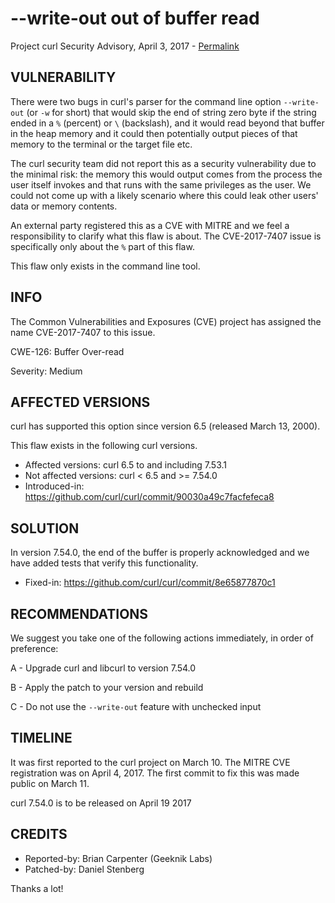 --write-out out of buffer read
==============================

Project curl Security Advisory, April 3, 2017 -
[Permalink](https://curl.se/docs/CVE-2017-7407.html)

VULNERABILITY
-------------

There were two bugs in curl's parser for the command line option `--write-out`
(or `-w` for short) that would skip the end of string zero byte if the string
ended in a `%` (percent) or `\` (backslash), and it would read beyond that
buffer in the heap memory and it could then potentially output pieces of that
memory to the terminal or the target file etc.

The curl security team did not report this as a security vulnerability due to
the minimal risk: the memory this would output comes from the process the user
itself invokes and that runs with the same privileges as the user. We could
not come up with a likely scenario where this could leak other users' data or
memory contents.

An external party registered this as a CVE with MITRE and we feel a
responsibility to clarify what this flaw is about. The CVE-2017-7407 issue is
specifically only about the `%` part of this flaw.

This flaw only exists in the command line tool.

INFO
----

The Common Vulnerabilities and Exposures (CVE) project has assigned the name
CVE-2017-7407 to this issue.

CWE-126: Buffer Over-read

Severity: Medium

AFFECTED VERSIONS
-----------------

curl has supported this option since version 6.5 (released March 13, 2000).

This flaw exists in the following curl versions.

- Affected versions: curl 6.5 to and including 7.53.1
- Not affected versions: curl < 6.5 and >= 7.54.0
- Introduced-in: https://github.com/curl/curl/commit/90030a49c7facfefeca8

SOLUTION
------------

In version 7.54.0, the end of the buffer is properly acknowledged and we have
added tests that verify this functionality.

- Fixed-in: https://github.com/curl/curl/commit/8e65877870c1

RECOMMENDATIONS
---------------

We suggest you take one of the following actions immediately, in order of
preference:

 A - Upgrade curl and libcurl to version 7.54.0

 B - Apply the patch to your version and rebuild

 C - Do not use the `--write-out` feature with unchecked input

TIMELINE
---------

It was first reported to the curl project on March 10. The MITRE CVE
registration was on April 4, 2017. The first commit to fix this was made
public on March 11.

curl 7.54.0 is to be released on April 19 2017

CREDITS
-------

- Reported-by: Brian Carpenter (Geeknik Labs)
- Patched-by: Daniel Stenberg

Thanks a lot!
